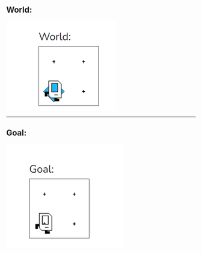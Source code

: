 ## World:
<img src="/Images/pick_beeper_world.PNG"/>
<hr>

## Goal:
<img src="/Images/pick_beeper_goal.PNG"/>
